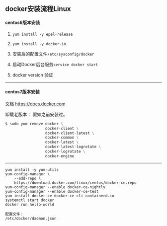 ## docker安装流程Linux

#### centos6版本安装

1. `yum install -y epel-release`
2. `yum install -y docker-io`

3. 安装后的配置文件`/etc/sysconfig/docker`

4. 启动Docker后台服务`service docker start`

5. docker version 验证



---

#### centos7版本安装 

文档 https://docs.docker.com

卸载老版本： 假如之前安装过。

```python
$ sudo yum remove docker \
                  docker-client \
                  docker-client-latest \
                  docker-common \
                  docker-latest \
                  docker-latest-logrotate \
                  docker-logrotate \
                  docker-engine
```

---



```
yum install -y yum-utils
yum-config-manager \
    --add-repo \
    https://download.docker.com/linux/centos/docker-ce.repo
yum-config-manager --enable docker-ce-nightly
yum-config-manager --enable docker-ce-test
yum install docker-ce docker-ce-cli containerd.io
systemctl start docker
docker run hello-world

配置文件：
/etc/docker/daemon.json
```